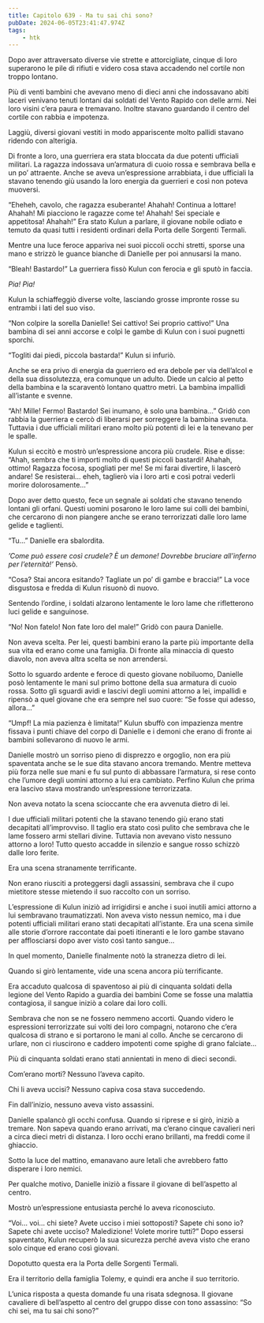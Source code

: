 ```yaml
---
title: Capitolo 639 - Ma tu sai chi sono?
pubDate: 2024-06-05T23:41:47.974Z
tags:
    - htk
---
```


Dopo aver attraversato diverse vie strette e attorcigliate, cinque di loro superarono le pile di rifiuti e videro cosa stava accadendo nel cortile non troppo lontano.

Più di venti bambini che avevano meno di dieci anni che indossavano abiti laceri venivano tenuti lontani dai soldati del Vento Rapido con delle armi. Nei loro visini c’era paura e tremavano. Inoltre stavano guardando il centro del cortile con rabbia e impotenza.

Laggiù, diversi giovani vestiti in modo appariscente molto pallidi stavano ridendo con alterigia.

Di fronte a loro, una guerriera era stata bloccata da due potenti ufficiali militari. La ragazza indossava un’armatura di cuoio rossa e sembrava bella e un po’ attraente. Anche se aveva un’espressione arrabbiata, i due ufficiali la stavano tenendo giù usando la loro energia da guerrieri e così non poteva muoversi.

“Eheheh, cavolo, che ragazza esuberante! Ahahah! Continua a lottare! Ahahah! Mi piacciono le ragazze come te! Ahahah! Sei speciale e appetitosa! Ahahah!” Era stato Kulun a parlare, il giovane nobile odiato e temuto da quasi tutti i residenti ordinari della Porta delle Sorgenti Termali.

Mentre una luce feroce appariva nei suoi piccoli occhi stretti, sporse una mano e strizzò le guance bianche di Danielle per poi annusarsi la mano.

“Bleah! Bastardo!” La guerriera fissò Kulun con ferocia e gli sputò in faccia.

<em>Pia! Pia!</em>

Kulun la schiaffeggiò diverse volte, lasciando grosse impronte rosse su entrambi i lati del suo viso.

“Non colpire la sorella Danielle! Sei cattivo! Sei proprio cattivo!” Una bambina di sei anni accorse e colpì le gambe di Kulun con i suoi pugnetti sporchi.

“Togliti dai piedi, piccola bastarda!” Kulun si infuriò.

Anche se era privo di energia da guerriero ed era debole per via dell’alcol e della sua dissolutezza, era comunque un adulto. Diede un calcio al petto della bambina e la scaraventò lontano quattro metri. La bambina impallidì all’istante e svenne.

“Ah! Mille! Fermo! Bastardo! Sei inumano, è solo una bambina…” Gridò con rabbia la guerriera e cercò di liberarsi per sorreggere la bambina svenuta. Tuttavia i due ufficiali militari erano molto più potenti di lei e la tenevano per le spalle.

Kulun si eccitò e mostrò un’espressione ancora più crudele. Rise e disse: “Ahah, sembra che ti importi molto di questi piccoli bastardi! Ahahah, ottimo! Ragazza focosa, spogliati per me! Se mi farai divertire, li lascerò andare! Se resisterai… eheh, taglierò via i loro arti e così potrai vederli morire dolorosamente…”

Dopo aver detto questo, fece un segnale ai soldati che stavano tenendo lontani gli orfani. Questi uomini posarono le loro lame sui colli dei bambini, che cercarono di non piangere anche se erano terrorizzati dalle loro lame gelide e taglienti.

“Tu…” Danielle era sbalordita.

<em>’Come può essere così crudele? È un demone! Dovrebbe bruciare all’inferno per l’eternità!’</em> Pensò.

“Cosa? Stai ancora esitando? Tagliate un po’ di gambe e braccia!” La voce disgustosa e fredda di Kulun risuonò di nuovo.

Sentendo l’ordine, i soldati alzarono lentamente le loro lame che rifletterono luci gelide e sanguinose.

“No! Non fatelo! Non fate loro del male!” Gridò con paura Danielle.

Non aveva scelta. Per lei, questi bambini erano la parte più importante della sua vita ed erano come una famiglia. Di fronte alla minaccia di questo diavolo, non aveva altra scelta se non arrendersi.

Sotto lo sguardo ardente e feroce di questo giovane nobiluomo, Danielle posò lentamente le mani sul primo bottone della sua armatura di cuoio rossa. Sotto gli sguardi avidi e lascivi degli uomini attorno a lei, impallidì e ripensò a quel giovane che era sempre nel suo cuore: “Se fosse qui adesso, allora…”

“Umpf! La mia pazienza è limitata!” Kulun sbuffò con impazienza mentre fissava i punti chiave del corpo di Danielle e i demoni che erano di fronte ai bambini sollevarono di nuovo le armi.

Danielle mostrò un sorriso pieno di disprezzo e orgoglio, non era più spaventata anche se le sue dita stavano ancora tremando. Mentre metteva più forza nelle sue mani e fu sul punto di abbassare l’armatura, si rese conto che l’umore degli uomini attorno a lui era cambiato. Perfino Kulun che prima era lascivo stava mostrando un’espressione terrorizzata.

Non aveva notato la scena scioccante che era avvenuta dietro di lei.

I due ufficiali militari potenti che la stavano tenendo giù erano stati decapitati all’improvviso. Il taglio era stato così pulito che sembrava che le lame fossero armi stellari divine. Tuttavia non avevano visto nessuno attorno a loro! Tutto questo accadde in silenzio e sangue rosso schizzò dalle loro ferite.

Era una scena stranamente terrificante.

Non erano riusciti a proteggersi dagli assassini, sembrava che il cupo mietitore stesse mietendo il suo raccolto con un sorriso.

L’espressione di Kulun iniziò ad irrigidirsi e anche i suoi inutili amici attorno a lui sembravano traumatizzati. Non aveva visto nessun nemico, ma i due potenti ufficiali militari erano stati decapitati all’istante. Era una scena simile alle storie d’orrore raccontate dai poeti itineranti e le loro gambe stavano per afflosciarsi dopo aver visto così tanto sangue…

In quel momento, Danielle finalmente notò la stranezza dietro di lei.

Quando si girò lentamente, vide una scena ancora più terrificante.

Era accaduto qualcosa di spaventoso ai più di cinquanta soldati della legione del Vento Rapido a guardia dei bambini  Come se fosse una malattia contagiosa, il sangue iniziò a colare dai loro colli.

Sembrava che non se ne fossero nemmeno accorti. Quando videro le espressioni terrorizzate sui volti dei loro compagni, notarono che c’era qualcosa di strano e si portarono le mani al collo. Anche se cercarono di urlare, non ci riuscirono e caddero impotenti come spighe di grano falciate…

Più di cinquanta soldati erano stati annientati in meno di dieci secondi.

Com’erano morti? Nessuno l’aveva capito.

Chi li aveva uccisi? Nessuno capiva cosa stava succedendo.

Fin dall’inizio, nessuno aveva visto assassini.

Danielle spalancò gli occhi confusa. Quando si riprese e si girò, iniziò a tremare. Non sapeva quando erano arrivati, ma c’erano cinque cavalieri neri a circa dieci metri di distanza. I loro occhi erano brillanti, ma freddi come il ghiaccio.

Sotto la luce del mattino, emanavano aure letali che avrebbero fatto disperare i loro nemici.

Per qualche motivo, Danielle iniziò a fissare il giovane di bell’aspetto al centro.

Mostrò un’espressione entusiasta perché lo aveva riconosciuto.

“Voi… voi… chi siete? Avete ucciso i miei sottoposti? Sapete chi sono io? Sapete chi avete ucciso? Maledizione! Volete morire tutti?” Dopo essersi spaventato, Kulun recuperò la sua sicurezza perché aveva visto che erano solo cinque ed erano così giovani.

Dopotutto questa era la Porta delle Sorgenti Termali.

Era il territorio della famiglia Tolemy, e quindi era anche il suo territorio.

L’unica risposta a questa domande fu una risata sdegnosa. Il giovane cavaliere di bell’aspetto al centro del gruppo disse con tono assassino: “So chi sei, ma tu sai chi sono?”



